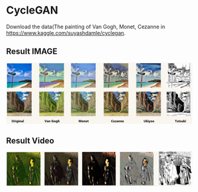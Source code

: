 # CycleGAN

Download the data(The painting of Van Gogh, Monet, Cezanne in https://www.kaggle.com/suyashdamle/cyclegan. 


## Result IMAGE
![image](results/res1.png)


## Result Video
![video](results/res2.png)

